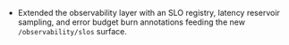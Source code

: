 - Extended the observability layer with an SLO registry, latency reservoir sampling, and error budget burn annotations feeding the new `/observability/slos` surface.
